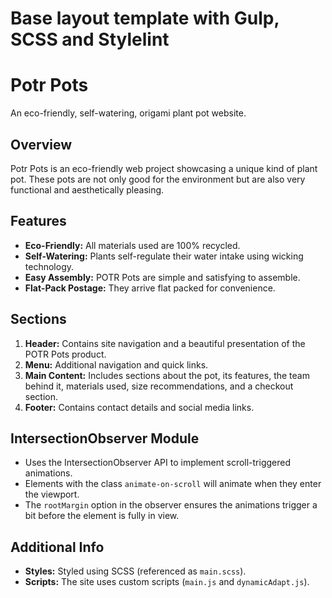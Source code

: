 # Base layout template with Gulp, SCSS and Stylelint

# Potr Pots

An eco-friendly, self-watering, origami plant pot website.

## Overview

Potr Pots is an eco-friendly web project showcasing a unique kind of plant pot. These pots are not only good for the environment but are also very functional and aesthetically pleasing.

## Features

- **Eco-Friendly:** All materials used are 100% recycled.
- **Self-Watering:** Plants self-regulate their water intake using wicking technology.
- **Easy Assembly:** POTR Pots are simple and satisfying to assemble.
- **Flat-Pack Postage:** They arrive flat packed for convenience.

## Sections

1. **Header:** Contains site navigation and a beautiful presentation of the POTR Pots product.
2. **Menu:** Additional navigation and quick links.
3. **Main Content:** Includes sections about the pot, its features, the team behind it, materials used, size recommendations, and a checkout section.
4. **Footer:** Contains contact details and social media links.

## IntersectionObserver Module

- Uses the IntersectionObserver API to implement scroll-triggered animations.
- Elements with the class `animate-on-scroll` will animate when they enter the viewport.
- The `rootMargin` option in the observer ensures the animations trigger a bit before the element is fully in view.

## Additional Info

- **Styles:** Styled using SCSS (referenced as `main.scss`).
- **Scripts:** The site uses custom scripts (`main.js` and `dynamicAdapt.js`).
